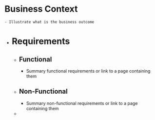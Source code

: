 # Business Context
	- Illustrate what is the business outcome
- # Requirements
	- ## Functional
		- Summary functional requirements or link to a page containing them
	- ## Non-Functional
		- Summary non-functional requirements or link to a page containing them
	-